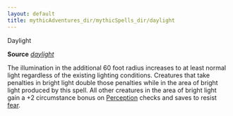 ```yaml
---
layout: default
title: mythicAdventures_dir/mythicSpells_dir/daylight
---
```

Daylight

**Source** [_daylight_](spells_dir/daylight#_daylight)

The illumination in the additional 60 foot radius increases to at least normal light regardless of the existing lighting conditions. Creatures that take penalties in bright light double those penalties while in the area of bright light produced by this spell. All other creatures in the area of bright light gain a +2 circumstance bonus on [Perception](skills_dir/perception#_perception) checks and saves to resist [fear](monsters_dir/universalMonsterRules#_fear).

